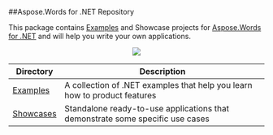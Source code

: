 ##Aspose.Words for .NET Repository

This package contains [Examples](https://github.com/asposewords/Aspose_Words_NET/tree/master/Examples) and Showcase projects for [Aspose.Words for .NET](http://www.aspose.com/categories/.net-components/aspose.words-for-.net/default.aspx) and will help you write your own applications.

<p align="center">
  <a title="Download Examples ZIP" href="https://github.com/asposewords/Aspose_Words_NET/archive/master.zip">
	<img src="https://raw.github.com/AsposeExamples/java-examples-dashboard/master/images/downloadZip-Button-Large.png" />
  </a>
</p>

Directory | Description
--------- | -----------
[Examples](https://github.com/asposewords/Aspose_Words_NET/tree/master/Examples)  | A collection of .NET examples that help you learn how to product features
[Showcases](https://github.com/asposewords/Aspose_Words_NET/tree/master/Showcases)  | Standalone ready-to-use applications that demonstrate some specific use cases
